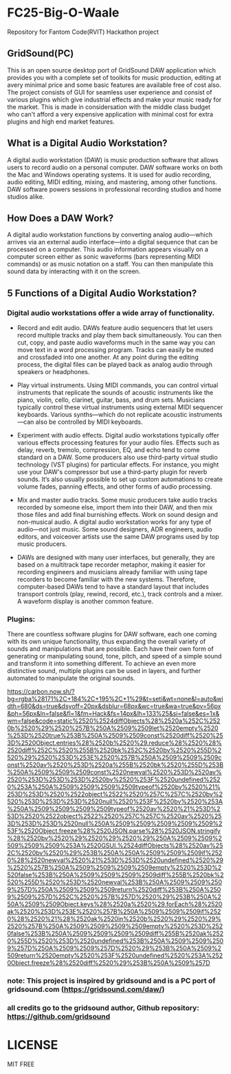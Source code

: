 # FC25-Big-O-Waale

Repository for Fantom Code(RVIT) Hackathon project

## GridSound(PC)

This is an open source desktop port of GridSound DAW application which provides you with a complete set of toolkits for music production, editing at avery minimal price and some basic features are available free of cost also.
The project consists of GUI for seamless user experience and consist of various plugins which give industrial effects and make your music ready for the market.
This is made in considersation with the middle class budget who can't afford a very expensive application with minimal cost for extra plugins and high end market features.

## What is a Digital Audio Workstation?

A digital audio workstation (DAW) is music production software that allows users to record audio on a personal computer. DAW software works on both the Mac and Windows operating systems. It is used for audio recording, audio editing, MIDI editing, mixing, and mastering, among other functions. DAW software powers sessions in professional recording studios and home studios alike.

## How Does a DAW Work?

A digital audio workstation functions by converting analog audio—which arrives via an external audio interface—into a digital sequence that can be processed on a computer. This audio information appears visually on a computer screen either as sonic waveforms (bars representing MIDI commands) or as music notation on a staff. You can then manipulate this sound data by interacting with it on the screen.

## 5 Functions of a Digital Audio Workstation?

### Digital audio workstations offer a wide array of functionality.

- Record and edit audio. DAWs feature audio sequencers that let users record multiple tracks and play them back simultaneously. You can then cut, copy, and paste audio waveforms much in the same way you can move text in a word processing program. Tracks can easily be muted and crossfaded into one another. At any point during the editing process, the digital files can be played back as analog 
audio through speakers or headphones.

- Play virtual instruments. Using MIDI commands, you can control virtual instruments that replicate the sounds of acoustic instruments like the piano, violin, cello, clarinet, guitar, bass, and drum sets. Musicians typically control these virtual instruments using external MIDI sequencer keyboards. Various synths—which do not replicate acoustic instruments—can also be controlled by MIDI keyboards.

- Experiment with audio effects. Digital audio workstations typically offer various effects processing features for your audio files. Effects such as delay, reverb, tremolo, compression, EQ, and echo tend to come standard on a DAW. Some producers also use third-party virtual studio technology (VST plugins) for particular effects. For instance, you might use your DAW's compressor but use a third-party plugin for reverb sounds. It’s also usually possible to set up custom automations to create volume fades, panning effects, and other forms of audio processing.

- Mix and master audio tracks. Some music producers take audio tracks recorded by someone else, import them into their DAW, and then mix those files and add final burnishing effects.
Work on sound design and non-musical audio. A digital audio workstation works for any type of audio—not just music. Some sound designers, ADR engineers, audio editors, and voiceover artists use the same DAW programs used by top music producers.

- DAWs are designed with many user interfaces, but generally, they are based on a multitrack tape recorder metaphor, making it easier for recording engineers and musicians already familiar with using tape recorders to become familiar with the new systems. Therefore, computer-based DAWs tend to have a standard layout that includes transport controls (play, rewind, record, etc.), track controls and a mixer. A waveform display is another common feature.

### Plugins:
There are countless software plugins for DAW software, each one coming with its own unique functionality, thus expanding the overall variety of sounds and manipulations that are possible. Each have their own form of generating or manipulating sound, tone, pitch, and speed of a simple sound and transform it into something different. To achieve an even more distinctive sound, multiple plugins can be used in layers, and further automated to manipulate the original sounds.

https://carbon.now.sh/?bg=rgba%28171%2C+184%2C+195%2C+1%29&t=seti&wt=none&l=auto&width=680&ds=true&dsyoff=20px&dsblur=68px&wc=true&wa=true&pv=56px&ph=56px&ln=false&fl=1&fm=Hack&fs=14px&lh=133%25&si=false&es=1x&wm=false&code=static%2520%2524diffObjects%28%2520a%252C%2520b%2520%29%2520%257B%250A%2509%2509let%2520empty%2520%253D%2520true%253B%250A%2509%2509const%2520diff%2520%253D%2520Object.entries%28%2520b%2520%29.reduce%28%2520%28%2520diff%252C%2520%255B%2520bk%252C%2520bv%2520%255D%2520%29%2520%253D%253E%2520%257B%250A%2509%2509%2509const%2520av%2520%253D%2520a%255B%2520bk%2520%255D%253B%250A%2509%2509%2509const%2520newval%2520%253D%2520av%2520%253D%253D%253D%2520bv%2520%253F%2520undefined%2520%253A%250A%2509%2509%2509%2509typeof%2520bv%2520%21%253D%253D%2520%2522object%2522%2520%257C%257C%2520bv%2520%253D%253D%253D%2520null%2520%253F%2520bv%2520%253A%250A%2509%2509%2509%2509typeof%2520av%2520%21%253D%253D%2520%2522object%2522%2520%257C%257C%2520av%2520%253D%253D%253D%2520null%250A%2509%2509%2509%2509%2509%253F%2520Object.freeze%28%2520JSON.parse%28%2520JSON.stringify%28%2520bv%2520%29%2520%29%2520%29%250A%2509%2509%2509%2509%2509%253A%2520GSUI.%2524diffObjects%28%2520av%252C%2520bv%2520%29%253B%250A%250A%2509%2509%2509if%2520%28%2520newval%2520%21%253D%253D%2520undefined%2520%29%2520%257B%250A%2509%2509%2509%2509empty%2520%253D%2520false%253B%250A%2509%2509%2509%2509diff%255B%2520bk%2520%255D%2520%253D%2520newval%253B%250A%2509%2509%2509%257D%250A%2509%2509%2509return%2520diff%253B%250A%2509%2509%257D%252C%2520%257B%257D%2520%29%253B%250A%250A%2509%2509Object.keys%28%2520a%2520%29.forEach%28%2520ak%2520%253D%253E%2520%257B%250A%2509%2509%2509if%2520%28%2520%21%28%2520ak%2520in%2520b%2520%29%2520%29%2520%257B%250A%2509%2509%2509%2509empty%2520%253D%2520false%253B%250A%2509%2509%2509%2509diff%255B%2520ak%2520%255D%2520%253D%2520undefined%253B%250A%2509%2509%2509%257D%250A%2509%2509%257D%2520%29%253B%250A%2509%2509return%2520empty%2520%253F%2520undefined%2520%253A%2520Object.freeze%28%2520diff%2520%29%253B%250A%2509%257D

### note: This project is inspired by gridsound and is a PC port of gridsound.com (https://gridsound.com/daw/)
### all credits go to the gridsound author, Github repository: https://github.com/gridsound

# LICENSE

MIT FREE
